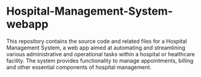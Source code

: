 # Hospital-Management-System-webapp
This repository contains the source code and related files for a Hospital Management System, a web app aimed at automating and streamlining various administrative and operational tasks within a hospital or healthcare facility. The system provides functionality to manage appointments, billing and other essential components of hospital management.
